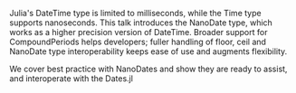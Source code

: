 Julia's DateTime type is limited to milliseconds, while the Time type supports nanoseconds.  This talk introduces the NanoDate type, which works as a higher precision version of DateTime.
Broader support for CompoundPeriods helps developers; fuller handling of floor, ceil and NanoDate type interoperability keeps ease of use and augments flexibility.

We cover best practice with NanoDates and show they are ready to assist, and interoperate with the Dates.jl

